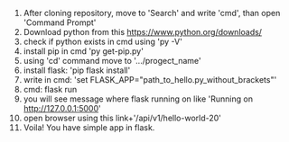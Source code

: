 1. After cloning repository, move to 'Search' and write 'cmd', than open 'Command Prompt'
2. Download python from this https://www.python.org/downloads/
3. check if python exists in cmd using 'py -V'
4. install pip in cmd 'py get-pip.py'
5. using 'cd' command move to '.../progect_name'
6. install flask: 'pip flask install'
7. write in cmd: 'set FLASK_APP="path_to_hello.py_without_brackets"'
8. cmd: flask run
9. you will see message where flask running on like 'Running on http://127.0.0.1:5000'
10. open browser using this link+'/api/v1/hello-world-20'
11. Voila! You have simple app in flask.